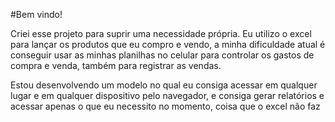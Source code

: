 #Bem vindo!


Criei esse projeto para suprir uma necessidade própria. Eu utilizo o excel para lançar os produtos que eu compro e vendo, a minha dificuldade atual é conseguir usar as minhas planilhas no celular para controlar os gastos de compra e venda, também para registrar as vendas.

Estou desenvolvendo um modelo no qual eu consiga acessar em qualquer lugar e em qualquer dispositivo pelo navegador, e consiga gerar relatórios e acessar apenas o que eu necessito no momento, coisa que o excel não faz
